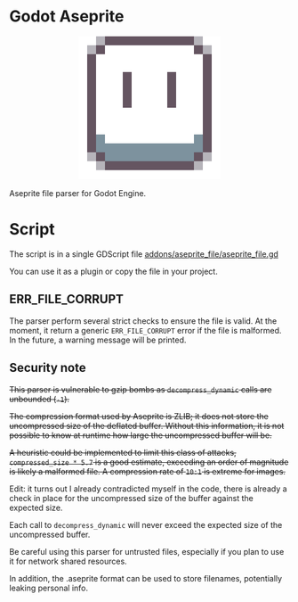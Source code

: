 # Godot Aseprite

<p align="center"><img src="ase256.png" alt="Aseprite Logo"/></p>

Aseprite file parser for Godot Engine.

# Script

The script is in a single GDScript file [addons/aseprite_file/aseprite_file.gd](addons/aseprite_file/aseprite_file.gd)

You can use it as a plugin or copy the file in your project.

## ERR_FILE_CORRUPT

The parser perform several strict checks to ensure the file is valid.
At the moment, it return a generic `ERR_FILE_CORRUPT` error if the file is malformed.
In the future, a warning message will be printed.

## Security note

~~This parser is vulnerable to gzip bombs as `decompress_dynamic` calls are unbounded (`-1`).~~

~~The compression format used by Aseprite is ZLIB; it does not store the uncompressed size of the deflated buffer. Without this information, it is not possible to know at runtime how large the uncompressed buffer will be.~~

~~A heuristic could be implemented to limit this class of attacks, `compressed_size * 5.7` is a good estimate, exceeding an order of magnitude is likely a malformed file. A compression rate of `10:1` is extreme for images.~~

Edit: it turns out I already contradicted myself in the code, there is already a check in place for the uncompressed size of the buffer against the expected size.

Each call to `decompress_dynamic` will never exceed the expected size of the uncompressed buffer.

Be careful using this parser for untrusted files, especially if you plan to use it for
network shared resources.

In addition, the .aseprite format can be used to store filenames, potentially leaking personal info.

